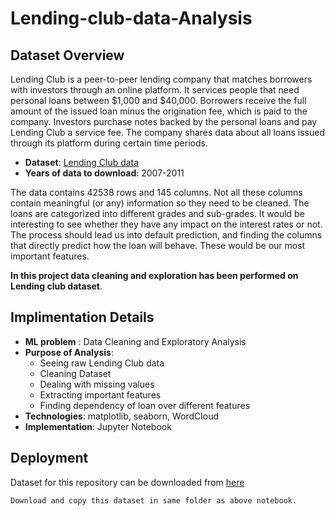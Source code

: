 # Lending-club-data-Analysis

## Dataset Overview

Lending Club is a peer-to-peer lending company that matches borrowers with investors through an online platform. It services people that need personal loans between $1,000 and $40,000. Borrowers receive the full amount of the issued loan minus the origination fee, which is paid to the company. Investors purchase notes backed by the personal loans and pay Lending Club a service fee. The company shares data about all loans issued through its platform during certain time periods.

* **Dataset**: [Lending Club data](https://www.lendingclub.com/info/download-data.action)
* **Years of data to download**: 2007-2011

The data contains 42538 rows and 145 columns. Not all these columns contain meaningful (or any) information so they need to be cleaned. The loans are categorized into different grades and sub-grades. It would be interesting to see whether they have any impact on the interest rates or not. The process should lead us into default prediction, and finding the columns that directly predict how the loan will behave. These would be our most important features.

**In this project data cleaning and exploration has been performed on Lending club dataset**.

## Implimentation Details

* **ML problem** : Data Cleaning and Exploratory Analysis
* **Purpose of Analysis**:
    * Seeing raw Lending Club data
    * Cleaning Dataset
    * Dealing with missing values
    * Extracting important features
    * Finding dependency of loan over different features
* **Technologies**: matplotlib, seaborn, WordCloud
* **Implementation**: Jupyter Notebook

## Deployment

Dataset for this repository can be downloaded from [here](https://drive.google.com/file/d/1ixIhXqTRZCinJHmbwABj43Lz0S0afEO0/view?usp=sharing )

``
Download and copy this dataset in same folder as above notebook.
``

